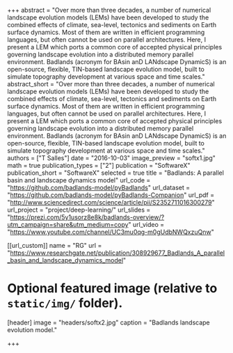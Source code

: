 +++
abstract = "Over more than three decades, a number of numerical landscape evolution models (LEMs) have been developed to study the combined effects of climate, sea-level, tectonics and sediments on Earth surface dynamics. Most of them are written in efficient programming languages, but often cannot be used on parallel architectures. Here, I present a LEM which ports a common core of accepted physical principles governing landscape evolution into a distributed memory parallel environment. Badlands (acronym for BAsin anD LANdscape DynamicS) is an open-source, flexible, TIN-based landscape evolution model, built to simulate topography development at various space and time scales."
abstract_short = "Over more than three decades, a number of numerical landscape evolution models (LEMs) have been developed to study the combined effects of climate, sea-level, tectonics and sediments on Earth surface dynamics. Most of them are written in efficient programming languages, but often cannot be used on parallel architectures. Here, I present a LEM which ports a common core of accepted physical principles governing landscape evolution into a distributed memory parallel environment. Badlands (acronym for BAsin anD LANdscape DynamicS) is an open-source, flexible, TIN-based landscape evolution model, built to simulate topography development at various space and time scales."
authors = ["T Salles"]
date = "2016-10-03"
image_preview = "softx1.jpg"
math = true
publication_types = ["2"]
publication = "SoftwareX"
publication_short = "SoftwareX"
selected = true
title = "Badlands: A parallel basin and landscape dynamics model"
url_code = "https://github.com/badlands-model/pyBadlands"
url_dataset = "https://github.com/badlands-model/pyBadlands-Companion"
url_pdf = "http://www.sciencedirect.com/science/article/pii/S2352711016300279"
url_project = "project/deep-learning/"
url_slides = "https://prezi.com/5y1usorz8e8k/badlands-overview/?utm_campaign=share&utm_medium=copy"
url_video = "https://www.youtube.com/channel/UC3mu0qg-m0gUdbNWQxzuQnw"

[[url_custom]]
name = "RG"
url = "https://www.researchgate.net/publication/308929677_Badlands_A_parallel_basin_and_landscape_dynamics_model"

# Optional featured image (relative to `static/img/` folder).
[header]
image = "headers/softx2.jpg"
caption = "Badlands landscape evolution model."

+++

